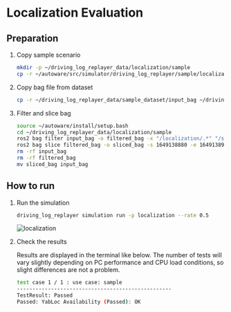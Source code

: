 # Localization Evaluation

## Preparation

1. Copy sample scenario

   ```bash
   mkdir -p ~/driving_log_replayer_data/localization/sample
   cp -r ~/autoware/src/simulator/driving_log_replayer/sample/localization/scenario.yaml ~/driving_log_replayer_data/localization/sample
   ```

2. Copy bag file from dataset

   ```bash
   cp -r ~/driving_log_replayer_data/sample_dataset/input_bag ~/driving_log_replayer_data/localization/sample
   ```

3. Filter and slice bag

   ```bash
   source ~/autoware/install/setup.bash
   cd ~/driving_log_replayer_data/localization/sample
   ros2 bag filter input_bag -o filtered_bag -x "/localization/.*" "/sensing/lidar/concatenated/pointcloud" "/tf"
   ros2 bag slice filtered_bag -o sliced_bag -s 1649138880 -e 1649138910
   rm -rf input_bag
   rm -rf filtered_bag
   mv sliced_bag input_bag
   ```

## How to run

1. Run the simulation

   ```bash
   driving_log_replayer simulation run -p localization --rate 0.5
   ```

   ![localization](images/localization.png)

2. Check the results

   Results are displayed in the terminal like below.
   The number of tests will vary slightly depending on PC performance and CPU load conditions, so slight differences are not a problem.

   ```bash
   test case 1 / 1 : use case: sample
   --------------------------------------------------
   TestResult: Passed
   Passed: YabLoc Availability (Passed): OK
   ```
